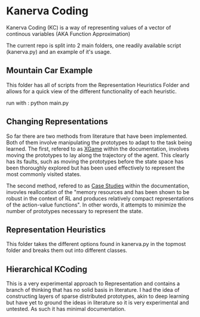 
# Kanerva Coding
Kanerva Coding (KC) is a way of representing values of a vector of continous variables (AKA Function Approximation)

The current repo is split into 2 main folders, one readily available script (kanerva.py) and an example of it's usage.

## Mountain Car Example

This folder has all of scripts from the Representation Heuristics Folder and allows for a quick view of the different functionality of each heuristic.

run with : python main.py

## Changing Representations
So far there are two methods from literature that have been implemented. Both of them involve manipulating the prototypes to adapt to the task being learned.
The first, refered to as [XGame](https://www.semanticscholar.org/paper/Reinforcement-learning-with-adaptive-Kanerva-Allen-Fritzsche/918088cf686bcf75deaa768b1baea250c4f52ac5/pdf "Reinforcement Learning with Adaptive Kanerva Coding for Xpilot Game AI") within the documentation, involves moving the prototypes to lay along the trajectory of the agent. This clearly has its faults, such as moving the prototypes before the state space has been thoroughly explored but has been used effectively to represent the most commonly visited states.

The second method, refered to as [Case Studies](https://www.aaai.org/Papers/Workshops/2004/WS-04-08/WS04-08-015.pdf "Sparse Distributed Memories in Reinforcement Learning: Case Studies") within the documentation, invovles reallocation of the "memory resources and has been shown to be robust in the context of RL and produces relatively compact representations of the action-value functions". In other words, it attempts to minimize the number of prototypes necessary to represent the state.

## Representation Heuristics 
This folder takes the different options found in kanerva.py in the topmost folder and breaks them out into different classes.

## Hierarchical KCoding
This is a very experimental approach to Representation and contains a branch of thinking that has no solid basis in literature.
I had the idea of constructing layers of sparse distributed prototypes, akin to deep learning but have yet to ground the ideas in literature so it is very experimental and untested.
As such it has minimal documentation.




